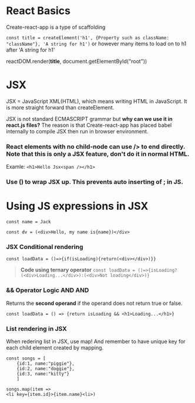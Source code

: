# React Basics

Create-react-app is a type of scaffolding

`const title = createElement('h1', {Property such as className: "className"}, 'A string for h1')` or however many items to load on to h1 after 'A string for h1'

reactDOM.render(**title**, document.getElementById("root"))

# JSX

JSX = JavaScript XML(HTML), which means writing HTML in JavaScript. It is more straight forward than createElement.

JSX is not standard ECMASCRIPT grammar but **why can we use it in react.js files?**
The reason is that Create-react-app has placed babel internally to compile JSX then run in browser environment.

### React elements with no child-node can use /> to end directly. Note that this is only a JSX feature, don't do it in normal HTML.

Examle: `<h1>Hello Jsx<span /></h1>`

### Use () to wrap JSX up. This prevents auto inserting of ; in JS.

# Using JS expressions in JSX
```
const name = Jack
```
```
const dv = (<div>Hello, my name is{name})</div>
```

### JSX Conditional rendering
```
const loadData = ()=>{if(isLoading){return(<div></div>)}}
```
> **Code using ternary operator** `const loadData = ()=>{isLoading?(<div>Loading...</div>):(<div>Not loading</div>)}`

### && Operator Logic AND AND
Returns the **second operand** if the operand does not return true or false.
```
const loadData = () => {return isLoading && <h1>Loading...</h1>}
```

### List rendering in JSX
When redering list in JSX, use map! And remember to have unique key for each child element created by mapping.
```
const songs = [
    {id:1, name:"piggie"}, 
    {id:2, name:"doggie"}, 
    {id:3, name:"kitty"}
    ]
```
```
songs.map(item => 
<li key={item.id}>{item.name}<li>)
```